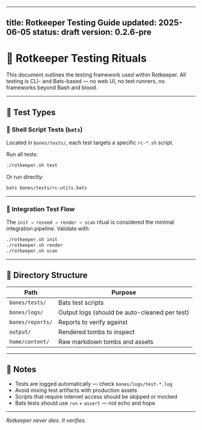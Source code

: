 


---
title: Rotkeeper Testing Guide
updated: 2025-06-05
status: draft
version: 0.2.6-pre
---

# 🧪 Rotkeeper Testing Rituals

This document outlines the testing framework used within Rotkeeper. All testing is CLI- and Bats-based — no web UI, no test runners, no frameworks beyond Bash and blood.

---

## 🔨 Test Types

### 🔧 Shell Script Tests (`bats`)
Located in `bones/tests/`, each test targets a specific `rc-*.sh` script.

Run all tests:
```bash
./rotkeeper.sh test
```

Or run directly:
```bash
bats bones/tests/rc-utils.bats
```

---

### 🧪 Integration Test Flow

The `init → reseed → render → scan` ritual is considered the minimal integration pipeline. Validate with:

```bash
./rotkeeper.sh init
./rotkeeper.sh render
./rotkeeper.sh scan
```

---

## 📁 Directory Structure

| Path | Purpose |
|------|---------|
| `bones/tests/` | Bats test scripts |
| `bones/logs/` | Output logs (should be auto-cleaned per test) |
| `bones/reports/` | Reports to verify against |
| `output/` | Rendered tombs to inspect |
| `home/content/` | Raw markdown tombs and assets |

---

## 📓 Notes

- Tests are logged automatically — check `bones/logs/test-*.log`
- Avoid mixing test artifacts with production assets
- Scripts that require internet access should be skipped or mocked
- Bats tests should use `run` + `assert` — not echo and hope

---

*Rotkeeper never dies. It verifies.*